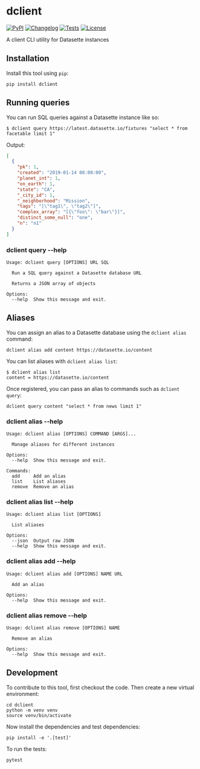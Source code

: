 # dclient

[![PyPI](https://img.shields.io/pypi/v/dclient.svg)](https://pypi.org/project/dclient/)
[![Changelog](https://img.shields.io/github/v/release/simonw/dclient?include_prereleases&label=changelog)](https://github.com/simonw/dclient/releases)
[![Tests](https://github.com/simonw/dclient/workflows/Test/badge.svg)](https://github.com/simonw/dclient/actions?query=workflow%3ATest)
[![License](https://img.shields.io/badge/license-Apache%202.0-blue.svg)](https://github.com/simonw/dclient/blob/master/LICENSE)

A client CLI utility for Datasette instances

## Installation

Install this tool using `pip`:

    pip install dclient

## Running queries

You can run SQL queries against a Datasette instance like so:

```
$ dclient query https://latest.datasette.io/fixtures "select * from facetable limit 1"
```
Output:
```json
[
  {
    "pk": 1,
    "created": "2019-01-14 08:00:00",
    "planet_int": 1,
    "on_earth": 1,
    "state": "CA",
    "_city_id": 1,
    "_neighborhood": "Mission",
    "tags": "[\"tag1\", \"tag2\"]",
    "complex_array": "[{\"foo\": \"bar\"}]",
    "distinct_some_null": "one",
    "n": "n1"
  }
]
```

### dclient query --help
<!-- [[[cog
import cog
from dclient import cli
from click.testing import CliRunner
runner = CliRunner()
result = runner.invoke(cli.cli, ["query", "--help"])
help = result.output.replace("Usage: cli", "Usage: dclient")
cog.out(
    "```\n{}\n```".format(help)
)
]]] -->
```
Usage: dclient query [OPTIONS] URL SQL

  Run a SQL query against a Datasette database URL

  Returns a JSON array of objects

Options:
  --help  Show this message and exit.

```
<!-- [[[end]]] -->

## Aliases

You can assign an alias to a Datasette database using the `dclient alias` command:

    dclient alias add content https://datasette.io/content

You can list aliases with `dclient alias list`:

    $ dclient alias list
    content = https://datasette.io/content

Once registered, you can pass an alias to commands such as `dclient query`:

    dclient query content "select * from news limit 1"

### dclient alias --help

<!-- [[[cog
import cog
result = runner.invoke(cli.cli, ["alias", "--help"])
help = result.output.replace("Usage: cli", "Usage: dclient")
cog.out(
    "```\n{}\n```".format(help)
)
]]] -->
```
Usage: dclient alias [OPTIONS] COMMAND [ARGS]...

  Manage aliases for different instances

Options:
  --help  Show this message and exit.

Commands:
  add     Add an alias
  list    List aliases
  remove  Remove an alias

```
<!-- [[[end]]] -->

### dclient alias list --help

<!-- [[[cog
import cog
result = runner.invoke(cli.cli, ["alias", "list", "--help"])
help = result.output.replace("Usage: cli", "Usage: dclient")
cog.out(
    "```\n{}\n```".format(help)
)
]]] -->
```
Usage: dclient alias list [OPTIONS]

  List aliases

Options:
  --json  Output raw JSON
  --help  Show this message and exit.

```
<!-- [[[end]]] -->

### dclient alias add --help

<!-- [[[cog
import cog
result = runner.invoke(cli.cli, ["alias", "add", "--help"])
help = result.output.replace("Usage: cli", "Usage: dclient")
cog.out(
    "```\n{}\n```".format(help)
)
]]] -->
```
Usage: dclient alias add [OPTIONS] NAME URL

  Add an alias

Options:
  --help  Show this message and exit.

```
<!-- [[[end]]] -->

### dclient alias remove --help

<!-- [[[cog
import cog
result = runner.invoke(cli.cli, ["alias", "remove", "--help"])
help = result.output.replace("Usage: cli", "Usage: dclient")
cog.out(
    "```\n{}\n```".format(help)
)
]]] -->
```
Usage: dclient alias remove [OPTIONS] NAME

  Remove an alias

Options:
  --help  Show this message and exit.

```
<!-- [[[end]]] -->

## Development

To contribute to this tool, first checkout the code. Then create a new virtual environment:

    cd dclient
    python -m venv venv
    source venv/bin/activate

Now install the dependencies and test dependencies:

    pip install -e '.[test]'

To run the tests:

    pytest
